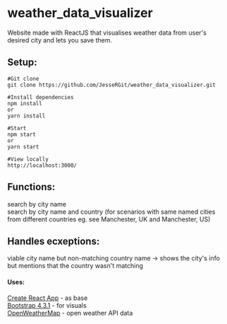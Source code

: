 # weather_data_visualizer
Website made with ReactJS that visualises weather data from user's desired city and lets you save them.  

## Setup:

    #Git clone
    git clone https://github.com/JesseRGit/weather_data_visualizer.git
    
    #Install dependencies   
    npm install
    or
    yarn install

    #Start   
    npm start
    or 
    yarn start
    
    #View locally   
    http://localhost:3000/  
    
## Functions:
search by city name  
search by city name and country (for scenarios with same named cities from different countries eg. see Manchester, UK and Manchester, US)

## Handles ecxeptions:
viable city name but non-matching country name -> shows the city's info but mentions that the country wasn't matching 

#### Uses:
[Create React App](https://github.com/facebook/create-react-app) - as base   
[Bootstrap 4.3.1](https://getbootstrap.com/) - for visuals  
[OpenWeatherMap](https://openweathermap.org/) - open weather API data



